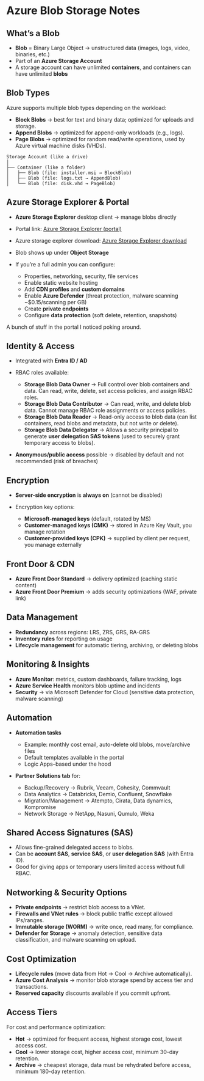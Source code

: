 # Azure Blob Storage Notes

## What’s a Blob

* **Blob** = Binary Large Object → unstructured data (images, logs, video, binaries, etc.)
* Part of an **Azure Storage Account**
* A storage account can have unlimited **containers**, and containers can have unlimited **blobs**


## Blob Types

Azure supports multiple blob types depending on the workload:

* **Block Blobs** → best for text and binary data; optimized for uploads and storage.
* **Append Blobs** → optimized for append-only workloads (e.g., logs).
* **Page Blobs** → optimized for random read/write operations, used by Azure virtual machine disks (VHDs).

```
Storage Account (like a drive)
│
├── Container (like a folder)
│   ├── Blob (file: installer.msi → BlockBlob)
│   ├── Blob (file: logs.txt → AppendBlob)
│   └── Blob (file: disk.vhd → PageBlob)
```

## Azure Storage Explorer & Portal

* **Azure Storage Explorer** desktop client → manage blobs directly
* Portal link: [Azure Storage Explorer (portal)](https://portal.azure.com/?icid=azure-storage-explorer#home)
* Azure storage explorer download: [Azure Storage Explorer download]( https://azure.microsoft.com/en-us/products/storage/storage-explorer/#Download-4) 
* Blob shows up under **Object Storage**
* If you’re a full admin you can configure:

  * Properties, networking, security, file services
  * Enable static website hosting
  * Add **CDN profiles** and **custom domains**
  * Enable **Azure Defender** (threat protection, malware scanning \~\$0.15/scanning per GB)
  * Create **private endpoints**
  * Configure **data protection** (soft delete, retention, snapshots)


A bunch of stuff in the portal I noticed poking around.

## Identity & Access

* Integrated with **Entra ID / AD**
* RBAC roles available:

  * **Storage Blob Data Owner** → Full control over blob containers and data. Can read, write, delete, set access policies, and assign RBAC roles.
  * **Storage Blob Data Contributor** → Can read, write, and delete blob data. Cannot manage RBAC role assignments or access policies.
  * **Storage Blob Data Reader** → Read-only access to blob data (can list containers, read blobs and metadata, but not write or delete).
  * **Storage Blob Data Delegator** → Allows a security principal to generate **user delegation SAS tokens** (used to securely grant temporary access to blobs).
* **Anonymous/public access** possible → disabled by default and not recommended (risk of breaches)


## Encryption

* **Server-side encryption** is **always on** (cannot be disabled)
* Encryption key options:

  * **Microsoft-managed keys** (default, rotated by MS)
  * **Customer-managed keys (CMK)** → stored in Azure Key Vault, you manage rotation
  * **Customer-provided keys (CPK)** → supplied by client per request, you manage externally


## Front Door & CDN

* **Azure Front Door Standard** → delivery optimized (caching static content)
* **Azure Front Door Premium** → adds security optimizations (WAF, private link)

## Data Management

* **Redundancy** across regions: LRS, ZRS, GRS, RA-GRS
* **Inventory rules** for reporting on usage
* **Lifecycle management** for automatic tiering, archiving, or deleting blobs


## Monitoring & Insights

* **Azure Monitor**: metrics, custom dashboards, failure tracking, logs
* **Azure Service Health** monitors blob uptime and incidents
* **Security** → via Microsoft Defender for Cloud (sensitive data protection, malware scanning)


## Automation

* **Automation tasks**
  * Example: monthly cost email, auto-delete old blobs, move/archive files
  * Default templates available in the portal
  * Logic Apps–based under the hood
  
* **Partner Solutions tab** for:

  * Backup/Recovery → Rubrik, Veeam, Cohesity, Commvault
  * Data Analytics → Databricks, Demio, Confluent, Snowflake
  * Migration/Management → Atempto, Cirata, Data dynamics, Kompromise
  * Network Storage → NetApp, Nasuni, Qumulo, Weka


## Shared Access Signatures (SAS)

* Allows fine-grained delegated access to blobs.
* Can be **account SAS**, **service SAS**, or **user delegation SAS** (with Entra ID).
* Good for giving apps or temporary users limited access without full RBAC.


## Networking & Security Options

* **Private endpoints** → restrict blob access to a VNet.
* **Firewalls and VNet rules** → block public traffic except allowed IPs/ranges.
* **Immutable storage (WORM)** → write once, read many, for compliance.
* **Defender for Storage** → anomaly detection, sensitive data classification, and malware scanning on upload.


## Cost Optimization

* **Lifecycle rules** (move data from Hot → Cool → Archive automatically).
* **Azure Cost Analysis** → monitor blob storage spend by access tier and transactions.
* **Reserved capacity** discounts available if you commit upfront.

## Access Tiers

For cost and performance optimization:

* **Hot** → optimized for frequent access, highest storage cost, lowest access cost.
* **Cool** → lower storage cost, higher access cost, minimum 30-day retention.
* **Archive** → cheapest storage, data must be rehydrated before access, minimum 180-day retention.
